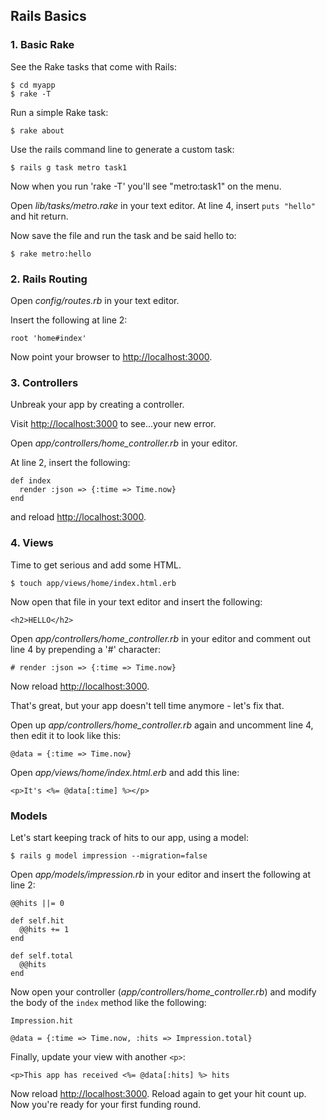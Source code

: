 ## Rails Basics

###  1. Basic Rake

See the Rake tasks that come with Rails:

	$ cd myapp
	$ rake -T
	
Run a simple Rake task:

	$ rake about

Use the rails command line to generate a custom task:

	$ rails g task metro task1

Now when you run 'rake -T' you'll see "metro:task1" on the menu. 

Open _lib/tasks/metro.rake_ in your text editor. At line 4, insert `puts "hello"` and hit return.

Now save the file and run the task and be said hello to:

	$ rake metro:hello

### 2. Rails Routing

Open _config/routes.rb_ in your text editor.

Insert the following at line 2:

	root 'home#index'

Now point your browser to <http://localhost:3000>. 

### 3. Controllers

Unbreak your app by creating a controller. 

Visit <http://localhost:3000> to see...your new error.

Open _app/controllers/home_controller.rb_ in your editor.

At line 2, insert the following:

	def index
      render :json => {:time => Time.now}
  	end

and reload <http://localhost:3000>.

### 4. Views

Time to get serious and add some HTML.

	$ touch app/views/home/index.html.erb
	
Now open that file in your text editor and insert the following:

	<h2>HELLO</h2>

Open _app/controllers/home_controller.rb_ in your editor and comment out line 4 by prepending a '#' character:

	# render :json => {:time => Time.now}
	
Now reload <http://localhost:3000>.

That's great, but your app doesn't tell time anymore - let's fix that. 

Open up _app/controllers/home_controller.rb_ again and uncomment line 4, then edit it to look like this:

	@data = {:time => Time.now}

Open _app/views/home/index.html.erb_ and add this line:

	<p>It's <%= @data[:time] %></p>

### Models

Let's start keeping track of hits to our app, using a model:

	$ rails g model impression --migration=false
	
Open _app/models/impression.rb_ in your editor and insert the following at line 2:

	@@hits ||= 0
	
	def self.hit
      @@hits += 1
  	end
  	
  	def self.total
      @@hits
  	end

Now open your controller (_app/controllers/home_controller.rb_) and modify the body of the `index` method like the following:

	Impression.hit
	
	@data = {:time => Time.now, :hits => Impression.total}
	
Finally, update your view with another `<p>`:

	<p>This app has received <%= @data[:hits] %> hits
	
Now reload <http://localhost:3000>. Reload again to get your hit count up. Now you're ready for your first funding round.
	





	
